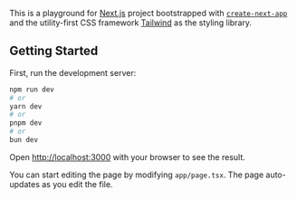 This is a playground for [Next.js](https://nextjs.org) project bootstrapped with [`create-next-app`](https://nextjs.org/docs/app/api-reference/cli/create-next-app) and the utility-first CSS framework [Tailwind](https://tailwindcss.com/) as the styling library.

## Getting Started

First, run the development server:

```bash
npm run dev
# or
yarn dev
# or
pnpm dev
# or
bun dev
```

Open [http://localhost:3000](http://localhost:3000) with your browser to see the result.

You can start editing the page by modifying `app/page.tsx`. The page auto-updates as you edit the file.


